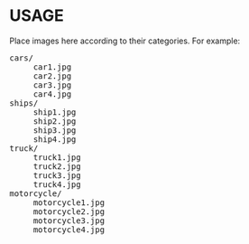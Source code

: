 # USAGE

Place images here according to their categories. For example:
<pre>
cars/
&nbsp;&nbsp;&nbsp;&nbsp;&nbsp;car1.jpg
&nbsp;&nbsp;&nbsp;&nbsp;&nbsp;car2.jpg
&nbsp;&nbsp;&nbsp;&nbsp;&nbsp;car3.jpg
&nbsp;&nbsp;&nbsp;&nbsp;&nbsp;car4.jpg
ships/
&nbsp;&nbsp;&nbsp;&nbsp;&nbsp;ship1.jpg
&nbsp;&nbsp;&nbsp;&nbsp;&nbsp;ship2.jpg
&nbsp;&nbsp;&nbsp;&nbsp;&nbsp;ship3.jpg
&nbsp;&nbsp;&nbsp;&nbsp;&nbsp;ship4.jpg
truck/
&nbsp;&nbsp;&nbsp;&nbsp;&nbsp;truck1.jpg
&nbsp;&nbsp;&nbsp;&nbsp;&nbsp;truck2.jpg
&nbsp;&nbsp;&nbsp;&nbsp;&nbsp;truck3.jpg
&nbsp;&nbsp;&nbsp;&nbsp;&nbsp;truck4.jpg
motorcycle/
&nbsp;&nbsp;&nbsp;&nbsp;&nbsp;motorcycle1.jpg
&nbsp;&nbsp;&nbsp;&nbsp;&nbsp;motorcycle2.jpg
&nbsp;&nbsp;&nbsp;&nbsp;&nbsp;motorcycle3.jpg
&nbsp;&nbsp;&nbsp;&nbsp;&nbsp;motorcycle4.jpg
</pre>
